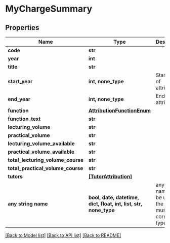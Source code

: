 # MyChargeSummary


## Properties
Name | Type | Description | Notes
------------ | ------------- | ------------- | -------------
**code** | **str** |  | [optional] 
**year** | **int** |  | [optional] 
**title** | **str** |  | [optional] 
**start_year** | **int, none_type** | Start year of attribution | [optional] 
**end_year** | **int, none_type** | End year of attribution | [optional] 
**function** | [**AttributionFunctionEnum**](AttributionFunctionEnum.md) |  | [optional] 
**function_text** | **str** |  | [optional] 
**lecturing_volume** | **str** |  | [optional] 
**practical_volume** | **str** |  | [optional] 
**lecturing_volume_available** | **str** |  | [optional] 
**practical_volume_available** | **str** |  | [optional] 
**total_lecturing_volume_course** | **str** |  | [optional] 
**total_practical_volume_course** | **str** |  | [optional] 
**tutors** | [**[TutorAttribution]**](TutorAttribution.md) |  | [optional] 
**any string name** | **bool, date, datetime, dict, float, int, list, str, none_type** | any string name can be used but the value must be the correct type | [optional]

[[Back to Model list]](../README.md#documentation-for-models) [[Back to API list]](../README.md#documentation-for-api-endpoints) [[Back to README]](../README.md)


